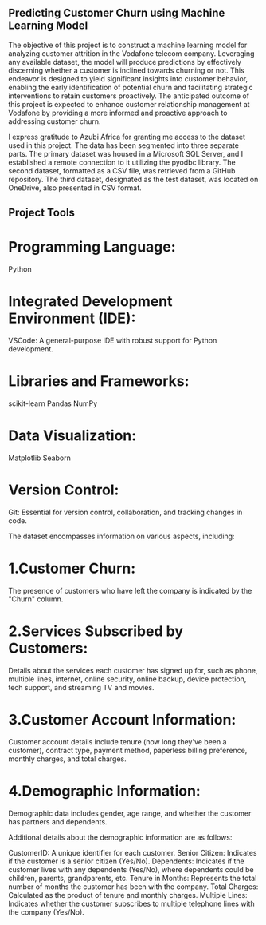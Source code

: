 
## Predicting Customer Churn using Machine Learning Model

The objective of this project is to construct a machine learning model for analyzing customer attrition in the Vodafone telecom company. Leveraging any available dataset, the model will produce predictions by effectively discerning whether a customer is inclined towards churning or not. This endeavor is designed to yield significant insights into customer behavior, enabling the early identification of potential churn and facilitating strategic interventions to retain customers proactively. The anticipated outcome of this project is expected to enhance customer relationship management at Vodafone by providing a more informed and proactive approach to addressing customer churn.


I express gratitude to Azubi Africa for granting me access to the dataset used in this project. The data has been segmented into three separate parts. The primary dataset was housed in a Microsoft SQL Server, and I established a remote connection to it utilizing the pyodbc library. The second dataset, formatted as a CSV file, was retrieved from a GitHub repository. The third dataset, designated as the test dataset, was located on OneDrive, also presented in CSV format.


## Project Tools

# Programming Language:
Python

# Integrated Development Environment (IDE):
VSCode: A general-purpose IDE with robust support for Python development.

# Libraries and Frameworks:
scikit-learn
Pandas
NumPy

# Data Visualization:
Matplotlib
Seaborn

# Version Control:
Git: Essential for version control, collaboration, and tracking changes in code.

The dataset encompasses information on various aspects, including:

# 1.Customer Churn:

The presence of customers who have left the company is indicated by the "Churn" column.

# 2.Services Subscribed by Customers:

Details about the services each customer has signed up for, such as phone, multiple lines, internet, online security, online backup, device protection, tech support, and streaming TV and movies.

# 3.Customer Account Information:

Customer account details include tenure (how long they've been a customer), contract type, payment method, paperless billing preference, monthly charges, and total charges.

# 4.Demographic Information:

Demographic data includes gender, age range, and whether the customer has partners and dependents.

Additional details about the demographic information are as follows:

CustomerID: A unique identifier for each customer.
Senior Citizen: Indicates if the customer is a senior citizen (Yes/No).
Dependents: Indicates if the customer lives with any dependents (Yes/No), where dependents could be children, parents, grandparents, etc.
Tenure in Months: Represents the total number of months the customer has been with the company.
Total Charges: Calculated as the product of tenure and monthly charges.
Multiple Lines: Indicates whether the customer subscribes to multiple telephone lines with the company (Yes/No).